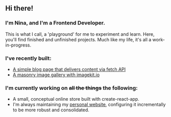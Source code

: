 ## Hi there!
### I'm Nina, and I'm a Frontend Developer.
This is what I call, a 'playground' for me to experiment and learn. Here, you'll find finished and unfinished projects. Much like my life, it's all a work-in-progress.

### I've recently built:
+ [A simple blog page that delivers content via fetch API](https://github.com/ninypops/simple-blog)
+ [A masonry image gallery with imagekit.io](https://github.com/ninypops/image-gallery)

### I'm currently working on ~~all the things~~ the following:
+ A small, conceptual online store built with create-react-app.
+ I'm always maintaining my [personal website](https://ninypops), configuring it incrementally to be more robust and consolidated.
<!--
**ninypops/ninypops** is a ✨ _special_ ✨ repository because its `README.md` (this file) appears on your GitHub profile.

Here are some ideas to get you started:

- 🔭 I’m currently working on ...
- 🌱 I’m currently learning ...
- 👯 I’m looking to collaborate on ...
- 🤔 I’m looking for help with ...
- 💬 Ask me about ...
- 📫 How to reach me: ...
- 😄 Pronouns: ...
- ⚡ Fun fact: ...
-->
